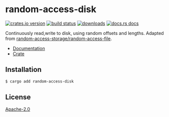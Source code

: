# random-access-disk
[![crates.io version][1]][2] [![build status][3]][4]
[![downloads][5]][6] [![docs.rs docs][7]][8]

Continuously read,write to disk, using random offsets and lengths. Adapted from
[random-access-storage/random-access-file](https://github.com/random-access-storage/random-access-file/).

- [Documentation][8]
- [Crate][2]

## Installation
```sh
$ cargo add random-access-disk
```

## License
[Apache-2.0](./LICENSE)

[1]: https://img.shields.io/crates/v/random-access-disk.svg?style=flat-square
[2]: https://crates.io/crate/random-access-disk
[3]: https://img.shields.io/travis/datrs/random-access-disk.svg?style=flat-square
[4]: https://travis-ci.org/datrs/random-access-disk
[5]: https://img.shields.io/crates/d/random-access-disk.svg?style=flat-square
[6]: https://crates.io/crates/random-access-disk
[7]: https://docs.rs/random-access-disk/badge.svg
[8]: https://docs.rs/random-access-disk
